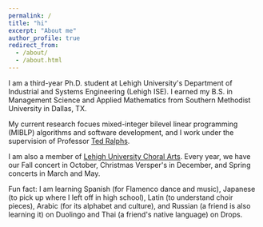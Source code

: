 ```yaml
---
permalink: /
title: "hi"
excerpt: "About me"
author_profile: true
redirect_from: 
  - /about/
  - /about.html
---
```


I am a third-year Ph.D. student at Lehigh University's Department of Industrial and Systems Engineering (Lehigh ISE). I earned my B.S. in Management Science and Applied Mathematics from Southern Methodist University in Dallas, TX. 

My current research focues mixed-integer bilevel linear programming (MIBLP) algorithms and software development, and I work under the supervision of Professor [Ted Ralphs](https://coral.ise.lehigh.edu/~ted/).

I am also a member of [Lehigh University Choral Arts](https://choralarts.lehigh.edu/). Every year, we have our Fall concert in October, Christmas Versper's in December, and Spring concerts in March and May. 

Fun fact: I am learning Spanish (for Flamenco dance and music), Japanese (to pick up where I left off in high school), Latin (to understand choir pieces), Arabic (for its alphabet and culture), and Russian (a friend is also learning it) on Duolingo and Thai (a friend's native language) on Drops.